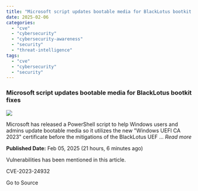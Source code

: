 ```yaml
---
title: "Microsoft script updates bootable media for BlackLotus bootkit fixes"
date: 2025-02-06
categories: 
  - "cve"
  - "cybersecurity"
  - "cybersecurity-awareness"
  - "security"
  - "threat-intelligence"
tags: 
  - "cve"
  - "cybersecurity"
  - "security"
---
```


### Microsoft script updates bootable media for BlackLotus bootkit fixes

![](https://upload.cvefeed.io/news/28182/thumbnail.jpg)

Microsoft has released a PowerShell script to help Windows users and admins update bootable media so it utilizes the new "Windows UEFI CA 2023" certificate before the mitigations of the BlackLotus UEF ... _Read more_

**Published Date:** Feb 05, 2025 (21 hours, 6 minutes ago)

Vulnerabilities has been mentioned in this article.

CVE-2023-24932

Go to Source
